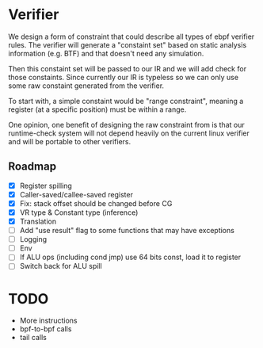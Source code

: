# Verifier

We design a form of constraint that could describe all types of ebpf verifier rules. The verifier will generate a "constaint set" based on static analysis information (e.g. BTF) and that doesn't need any simulation.

Then this constaint set will be passed to our IR and we will add check for those constaints. Since currently our IR is typeless so we can only use some raw constaint generated from the verifier.

To start with, a simple constaint would be "range constraint", meaning a register (at a specific position) must be within a range.

One opinion, one benefit of designing the raw constraint from is that our runtime-check system will not depend heavily on the current linux verifier and will be portable to other verifiers.

## Roadmap

- [x] Register spilling
- [x] Caller-saved/callee-saved register
- [x] Fix: stack offset should be changed before CG
- [x] VR type & Constant type (inference)
- [x] Translation
- [ ] Add "use result" flag to some functions that may have exceptions
- [ ] Logging
- [ ] Env
- [ ] If ALU ops (including cond jmp) use 64 bits const, load it to register
- [ ] Switch back for ALU spill

# TODO

- More instructions
- bpf-to-bpf calls
- tail calls
